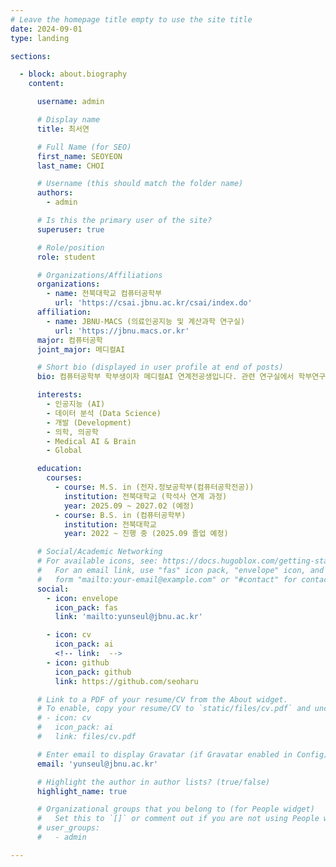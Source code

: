 ```yaml
---
# Leave the homepage title empty to use the site title
date: 2024-09-01
type: landing

sections:

  - block: about.biography
    content:

      username: admin

      # Display name
      title: 최서연

      # Full Name (for SEO)
      first_name: SEOYEON
      last_name: CHOI

      # Username (this should match the folder name)
      authors:
        - admin 

      # Is this the primary user of the site?
      superuser: true

      # Role/position
      role: student

      # Organizations/Affiliations
      organizations:
        - name: 전북대학교 컴퓨터공학부
          url: 'https://csai.jbnu.ac.kr/csai/index.do'
      affiliation:
        - name: JBNU-MACS (의료인공지능 및 계산과학 연구실)
          url: 'https://jbnu.macs.or.kr'
      major: 컴퓨터공학
      joint_major: 메디컬AI

      # Short bio (displayed in user profile at end of posts)
      bio: 컴퓨터공학부 학부생이자 메디컬AI 연계전공생입니다. 관련 연구실에서 학부연구생으로 있으면서, 메디컬AI 분야의 연구와 프로젝트를 진행하고 있습니다. 좋아하는 것들로 일상을 채우고 발전하려 끊임없이 노력합니다. 

      interests:
        - 인공지능 (AI)
        - 데이터 분석 (Data Science)
        - 개발 (Development)
        - 의학, 의공학
        - Medical AI & Brain
        - Global

      education:
        courses:
          - course: M.S. in (전자.정보공학부(컴퓨터공학전공))
            institution: 전북대학교 (학석사 연계 과정)
            year: 2025.09 ~ 2027.02 (예정)
          - course: B.S. in (컴퓨터공학부)
            institution: 전북대학교
            year: 2022 ~ 진행 중 (2025.09 졸업 예정)

      # Social/Academic Networking
      # For available icons, see: https://docs.hugoblox.com/getting-started/page-builder/#icons
      #   For an email link, use "fas" icon pack, "envelope" icon, and a link in the
      #   form "mailto:your-email@example.com" or "#contact" for contact widget.
      social:
        - icon: envelope
          icon_pack: fas
          link: 'mailto:yunseul@jbnu.ac.kr'

        - icon: cv
          icon_pack: ai
          <!-- link:  -->
        - icon: github
          icon_pack: github
          link: https://github.com/seoharu

      # Link to a PDF of your resume/CV from the About widget.
      # To enable, copy your resume/CV to `static/files/cv.pdf` and uncomment the lines below.
      # - icon: cv
      #   icon_pack: ai
      #   link: files/cv.pdf

      # Enter email to display Gravatar (if Gravatar enabled in Config)
      email: 'yunseul@jbnu.ac.kr'

      # Highlight the author in author lists? (true/false)
      highlight_name: true

      # Organizational groups that you belong to (for People widget)
      #   Set this to `[]` or comment out if you are not using People widget.
      # user_groups:
      #   - admin 

---
```

